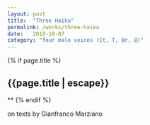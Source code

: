 ```yaml
---
layout: post
title:  "Three Haiku"
permalink: /works/three-haiku
date:   2018-10-07
category: "four male voices (Ct, T, Br, B)"
---
```

{% if page.title %}
<h2>{{page.title | escape}}</h2>
**
{% endif %}

on texts by Gianfranco Marziano

